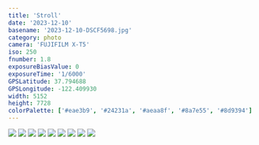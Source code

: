 ```yaml
---
title: 'Stroll'
date: '2023-12-10'
basename: '2023-12-10-DSCF5698.jpg'
category: photo
camera: 'FUJIFILM X-T5'
iso: 250
fnumber: 1.8
exposureBiasValue: 0
exposureTime: '1/6000'
GPSLatitude: 37.794688
GPSLongitude: -122.409930
width: 5152
height: 7728
colorPalette: ['#eae3b9', '#24231a', '#aeaa8f', '#8a7e55', '#8d9394']
---
```


<div className='photo-gallery'>
  <img src="/assets/posts/DSCF5672.JPG"/>
  <img src="/assets/posts/DSCF5675.JPG"/>
  <img src="/assets/posts/DSCF5697.JPG"/>
  <img src="/assets/posts/DSCF5701.JPG"/>
  <img src="/assets/posts/DSCF5704.JPG"/>
  <img src="/assets/posts/DSCF5713.JPG"/>
  <img src="/assets/posts/DSCF5734.JPG"/>
  <img src="/assets/posts/DSCF5741.JPG"/>
  <img src="/assets/posts/DSCF5767.JPG"/>
</div>
